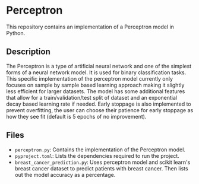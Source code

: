 # Perceptron

This repository contains an implementation of a Perceptron model in Python.

## Description

The Perceptron is a type of artificial neural network and one of the simplest forms of a neural network model. It is used for binary classification tasks. 
This specific implementation of the perceptron model currently only focuses on sample by sample based learning approach making it slightly less efficient for larger datasets.
The model has some additional features that allow for a train/validation/test split of dataset and an exponential decay based learning rate if needed.
Early stoppage is also implemented to prevent overfitting, the user can choose their patience for early stoppage as how they see fit (default is 5 epochs of no improvement).


## Files

- `perceptron.py`: Contains the implementation of the Perceptron model.
- `pyproject.toml`: Lists the dependencies required to run the project.
- `breast_cancer_prediction.py`: Uses perceptron model and scikit learn's breast cancer dataset to predict patients with breast cancer. Then lists out the model accuracy as a percentage.

